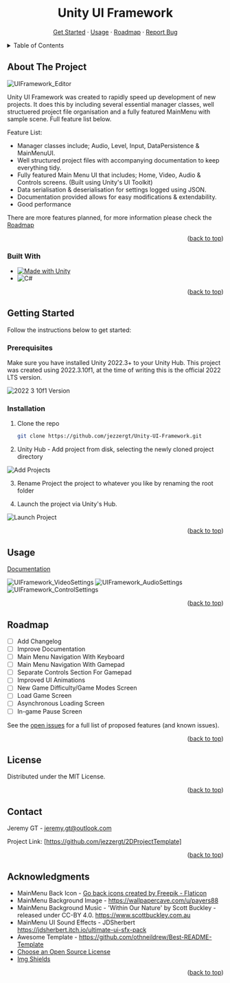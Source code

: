 <a name="readme-top"></a>

<br />
<div align="center">
 
  <h1 align="center">Unity UI Framework</h1>

  <p align="center">
    <a href="https://github.com/jezzergt/Unity-UI-Framework#getting-started">Get Started</a>
    ·
     <a href="https://github.com/jezzergt/Unity-UI-Framework#usage">Usage</a>
    ·
     <a href="https://github.com/jezzergt/Unity-UI-Framework#roadmap">Roadmap</a>
    ·
    <a href="https://github.com/jezzergt/Unity-UI-Framework/issues">Report Bug</a>
  </p>
</div>



<!-- TABLE OF CONTENTS -->
<details>
  <summary>Table of Contents</summary>
  <ol>
    <li>
      <a href="#about-the-project">About The Project</a>
    </li>
    <li>
      <a href="#getting-started">Getting Started</a>
      <ul>
        <li><a href="#prerequisites">Prerequisites</a></li>
        <li><a href="#installation">Installation</a></li>
      </ul>
    </li>
    <li><a href="#usage">Usage</a></li>
    <li><a href="#roadmap">Roadmap</a></li>
    <li><a href="#license">License</a></li>
    <li><a href="#contact">Contact</a></li>
    <li><a href="#acknowledgments">Acknowledgments</a></li>
  </ol>
</details>



<!-- ABOUT THE PROJECT -->
## About The Project

![UIFramework_Editor](https://github.com/jezzergt/Unity-UI-Framework/assets/25508345/78c11401-4a9b-44ae-97e1-6aa13f2ed083)


Unity UI Framework was created to rapidly speed up development of new projects. It does this by including several essential manager classes, well structuered project file organisation and a fully featured MainMenu with sample scene. Full feature list below.

Feature List:
* Manager classes include; Audio, Level, Input, DataPersistence & MainMenuUI.
* Well structured project files with accompanying documentation to keep everything tidy.
* Fully featured Main Menu UI that includes; Home, Video, Audio & Controls screens. (Built using Unity's UI Toolkit)
* Data serialisation & deserialisation for settings logged using JSON.
* Documentation provided allows for easy modifications & extendability.
* Good performance

There are more features planned, for more information please check the <a href="https://github.com/jezzergt/Unity-UI-Framework#roadmap">Roadmap</a>

<p align="right">(<a href="#readme-top">back to top</a>)</p>


### Built With


* [![Made with Unity](https://img.shields.io/badge/Made%20with-Unity-57b9d3.svg?style=for-the-badge&logo=unity)](https://unity3d.com)
* ![C#](https://img.shields.io/badge/c%23-%23239120.svg?style=for-the-badge&logo=c-sharp&logoColor=white)

<p align="right">(<a href="#readme-top">back to top</a>)</p>


<!-- GETTING STARTED -->
## Getting Started

Follow the instructions below to get started:

### Prerequisites

Make sure you have installed Unity 2022.3+ to your Unity Hub. This project was created using 2022.3.10f1, at the time of writing this is the official 2022 LTS version.

![2022 3 10f1 Version](https://github.com/jezzergt/Unity-UI-Framework/assets/25508345/ca89126c-df79-4e35-bfa1-b011f541bfd6)


### Installation

1. Clone the repo
   ```sh
   git clone https://github.com/jezzergt/Unity-UI-Framework.git
   ```
   
2. Unity Hub - Add project from disk, selecting the newly cloned project directory


![Add Projects](https://github.com/jezzergt/Unity-UI-Framework/assets/25508345/7b10b35f-ff36-4932-a657-cdf3a811f175)


3. Rename Project the project to whatever you like by renaming the root folder


4. Launch the project via Unity's Hub. 

![Launch Project](https://github.com/jezzergt/Unity-UI-Framework/assets/25508345/e9c76e4b-6adf-4881-94c6-9f72047fe5bb)


<p align="right">(<a href="#readme-top">back to top</a>)</p>



<!-- USAGE EXAMPLES -->
## Usage

[Documentation](https://github.com/jezzergt/Unity-UI-Framework/wiki)

![UIFramework_VideoSettings](https://github.com/jezzergt/Unity-UI-Framework/assets/25508345/6d8f4362-e29d-4aee-a10e-79127409b134)
![UIFramework_AudioSettings](https://github.com/jezzergt/Unity-UI-Framework/assets/25508345/fc7ebc21-ebc2-4881-89b3-a8bf5d7faff9)
![UIFramework_ControlSettings](https://github.com/jezzergt/Unity-UI-Framework/assets/25508345/74c0b5e7-9f89-417c-ac62-de803c5fa80e)


<p align="right">(<a href="#readme-top">back to top</a>)</p>



<!-- ROADMAP -->
## Roadmap

- [ ] Add Changelog
- [ ] Improve Documentation
- [ ] Main Menu Navigation With Keyboard
- [ ] Main Menu Navigation With Gamepad
- [ ] Separate Controls Section For Gamepad
- [ ] Improved UI Animations
- [ ] New Game Difficulty/Game Modes Screen
- [ ] Load Game Screen
- [ ] Asynchronous Loading Screen
- [ ] In-game Pause Screen

See the [open issues](https://github.com/jezzergt/Unity-UI-Framework/issues) for a full list of proposed features (and known issues).

<p align="right">(<a href="#readme-top">back to top</a>)</p>



<!-- LICENSE -->
## License

Distributed under the MIT License.

<p align="right">(<a href="#readme-top">back to top</a>)</p>



<!-- CONTACT -->
## Contact

Jeremy GT - jeremy.gt@outlook.com

Project Link: [https://github.com/jezzergt/2DProjectTemplate]

<p align="right">(<a href="#readme-top">back to top</a>)</p>



<!-- ACKNOWLEDGMENTS -->
## Acknowledgments


* MainMenu Back Icon - <a href="https://www.flaticon.com/free-icons/go-back" title="go back icons">Go back icons created by Freepik - Flaticon</a>
* MainMenu Background Image - https://wallpapercave.com/u/payers88
* MainMenu Background Music - 'Within Our Nature' by Scott Buckley - released under CC-BY 4.0. https://www.scottbuckley.com.au
* MainMenu UI Sound Effects - JDSherbert https://jdsherbert.itch.io/ultimate-ui-sfx-pack
* Awesome Template - https://github.com/othneildrew/Best-README-Template
* [Choose an Open Source License](https://choosealicense.com)
* [Img Shields](https://shields.io)

<p align="right">(<a href="#readme-top">back to top</a>)</p>



<!-- MARKDOWN LINKS & IMAGES -->
<!-- https://www.markdownguide.org/basic-syntax/#reference-style-links -->
[Made with Unity]: https://img.shields.io/badge/Made%20with-Unity-57b9d3.svg?style=for-the-badge&logo=unity
[Unity-url]: https://unity.com 



